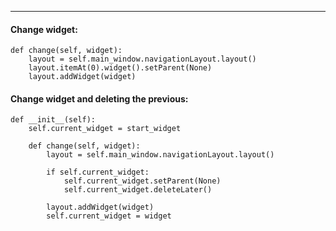 
___
#### Change widget:
```
def change(self, widget):
	layout = self.main_window.navigationLayout.layout()
	layout.itemAt(0).widget().setParent(None)
	layout.addWidget(widget)
```
#### Change widget and deleting the previous:
```
def __init__(self):
	self.current_widget = start_widget
	
	def change(self, widget):
		layout = self.main_window.navigationLayout.layout()
		
		if self.current_widget:
			self.current_widget.setParent(None)
			self.current_widget.deleteLater()
		
		layout.addWidget(widget)
		self.current_widget = widget
```
